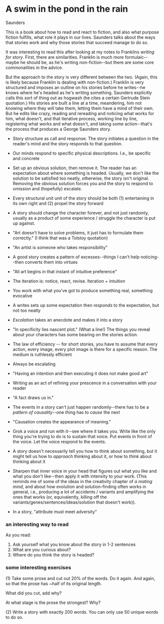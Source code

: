 # A swim in the pond in the rain

Saunders

This is a book about how to read and react to fiction, and also what purpose fiction fulfills, what role it plays in our lives. Saunders talks about the ways that stories work and why those stories that succeed manage to do so.

It was interesting to read this after looking at my notes to Franklins _writing for story_. First, there are similarities. Franklin is much more formulaic--maybe he should be, as he's writing non-fiction--but there are some core commonalities in the advice.

But the approach to the story is very different between the two. (Again, this is likely because Franklin is dealing with non-fiction.) Franklin is very structured and imposes an outline on his stories before he writes--he knows where he's headed as he's writing something. Saunders explicitly calls this sort of thing out as hogwash (he cites a certain Gertrude Stein quotation.) His stories are built a line at a time, meandering, him not knowing where they will take them, letting them have a mind of their own. But he edits like crazy, reading and rereading and noticing what works for him, what doesn't, and that iterative process, working line by line, registering what works and what doesn't, and taking some action--that's the process that produces a George Saunders story.



- Story structure as call and response. The story initiates a question in the reader's mind and the story responds to that question.

- Our minds respond to specific physical descriptions. I.e., be specific and concrete

- Set up an obvious solution, then remove it. The reader has an expectation about where something is headed. Usually, we don't like the solution to be satisfied too neatly, otherwise, the story isn't original. Removing the obvious solution forces you and the story to respond to omission and (hopefully) escalate.

- Every structural unit unit of the story should be both (1) entertaining in its own right and (2) propel the story forward 

- A story should change the character forever, and not just randomly, usually as a product of some experience / struggle the character is put up against.

- "Art doesn't have to solve problems, it just has to formulate them correctly." (I think that was a Tolstoy quotation)

- "An artist is someone who takes responsibility"

- A good story creates a pattern of excesses--things I can't help noticing--then converts them into virtues

- "All art begins in that instant of intuitive preference"

- The iteration is: notice, react, revise. Iteration + intuition

- You work with what you've got to produce something real, something evocative

- A writes sets up some expectation then _responds_ to the expectation, but not too neatly

- _Escalation_ takes an anecdote and makes it into a story

- "In specificity lies nascent plot." (What a line!) The things you reveal about your characters has some bearing on the stories action. 

- The law of efficiency -- for short stories, you have to assume that every action, every image, every plot image is there for a specific reason. The medium is ruthlessly efficient

- Always be escalating 

- "Having an intention and then executing it does not make good art"

- Writing as an act of refining your prescence in a conversation with your reader

- "A fact draws us in."

- The events in a story can't just happen randomly--there has to be a _pattern of causality_--one thing has to _cause_ the next

- "Causation creates the appearance of meaning."

- Grok a voice and run with it--see where it takes you. Write like the only thing you're trying to do is to sustain that voice. Put events in front of the voice. Let the voice respond to the events.

- A story doesn't necessarily tell you how to think about something, but it might tell us how to _approach_ thinking about it, or how to _think_ about thinking about it

- Sharpen that inner voice in your head that figures out what you like and what you don't like--then apply it with intensity to your work. (This reminds me of some of the ideas in the creativity chapter of _a mating mind_, and about how evolution and solution-finding often works in general, i.e., producing a lot of accidents / variants and amplifying the ones that works (or, equivalently, killing off the variants/genes/sentences/ideas/solution that doesn't work)).

- In a story, "attribute must meet adversity"


### an interesting way to read 

As you read:

1. Ask yourself what you know about the story in 1-2 sentences
2. What are you curious about?
3. Where do you think the story is headed?

### some interesting exercises

(1) Take some prose and cut out 20% of the words. Do it again. And again, so that the prose has ~half of its original length.

What did you cut, add why?

At what stage is the prose the strongest? Why?

(2) Write a story with exactly 200 words. You can only use 50 unique words to do so.